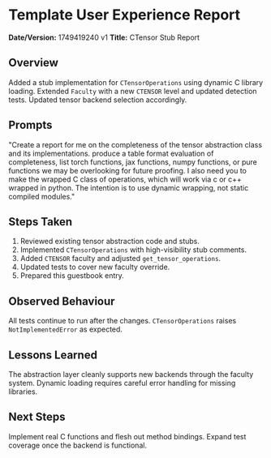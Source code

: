# Template User Experience Report

**Date/Version:** 1749419240 v1
**Title:** CTensor Stub Report

## Overview
Added a stub implementation for `CTensorOperations` using dynamic C library loading. Extended `Faculty` with a new `CTENSOR` level and updated detection tests. Updated tensor backend selection accordingly.

## Prompts
"Create a report for me on the completeness of the tensor abstraction class and its implementations. produce a table format evaluation of completeness, list torch functions, jax functions, numpy functions, or pure functions we may be overlooking for future proofing. I also need you to make the wrapped C class of operations, which will work via c or c++ wrapped in python. The intention is to use dynamic wrapping, not static compiled modules."

## Steps Taken
1. Reviewed existing tensor abstraction code and stubs.
2. Implemented `CTensorOperations` with high-visibility stub comments.
3. Added `CTENSOR` faculty and adjusted `get_tensor_operations`.
4. Updated tests to cover new faculty override.
5. Prepared this guestbook entry.

## Observed Behaviour
All tests continue to run after the changes. `CTensorOperations` raises `NotImplementedError` as expected.

## Lessons Learned
The abstraction layer cleanly supports new backends through the faculty system. Dynamic loading requires careful error handling for missing libraries.

## Next Steps
Implement real C functions and flesh out method bindings. Expand test coverage once the backend is functional.
